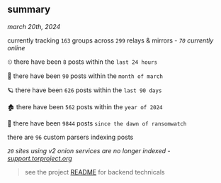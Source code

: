 
## summary
_march 20th, 2024_

currently tracking `163` groups across `299` relays & mirrors - _`70` currently online_

⏲ there have been `8` posts within the `last 24 hours`

🦈 there have been `90` posts within the `month of march`

🪐 there have been `626` posts within the `last 90 days`

🏚 there have been `562` posts within the `year of 2024`

🦕 there have been `9844` posts `since the dawn of ransomwatch`

there are `96` custom parsers indexing posts

_`20` sites using v2 onion services are no longer indexed - [support.torproject.org](https://support.torproject.org/onionservices/v2-deprecation/)_

> see the project [README](https://github.com/joshhighet/ransomwatch#ransomwatch--) for backend technicals
